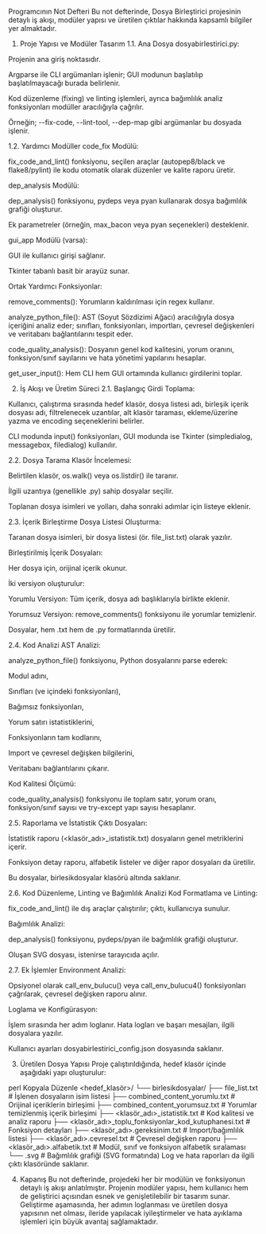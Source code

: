 Programcının Not Defteri
Bu not defterinde, Dosya Birleştirici projesinin detaylı iş akışı, modüler yapısı ve üretilen çıktılar hakkında kapsamlı bilgiler yer almaktadır.

1. Proje Yapısı ve Modüler Tasarım
1.1. Ana Dosya
dosyabirlestirici.py:

Projenin ana giriş noktasıdır.

Argparse ile CLI argümanları işlenir; GUI modunun başlatılıp başlatılmayacağı burada belirlenir.

Kod düzenleme (fixing) ve linting işlemleri, ayrıca bağımlılık analiz fonksiyonları modüller aracılığıyla çağrılır.

Örneğin; --fix-code, --lint-tool, --dep-map gibi argümanlar bu dosyada işlenir.

1.2. Yardımcı Modüller
code_fix Modülü:

fix_code_and_lint() fonksiyonu, seçilen araçlar (autopep8/black ve flake8/pylint) ile kodu otomatik olarak düzenler ve kalite raporu üretir.

dep_analysis Modülü:

dep_analysis() fonksiyonu, pydeps veya pyan kullanarak dosya bağımlılık grafiği oluşturur.

Ek parametreler (örneğin, max_bacon veya pyan seçenekleri) desteklenir.

gui_app Modülü (varsa):

GUI ile kullanıcı girişi sağlanır.

Tkinter tabanlı basit bir arayüz sunar.

Ortak Yardımcı Fonksiyonlar:

remove_comments(): Yorumların kaldırılması için regex kullanır.

analyze_python_file(): AST (Soyut Sözdizimi Ağacı) aracılığıyla dosya içeriğini analiz eder; sınıfları, fonksiyonları, importları, çevresel değişkenleri ve veritabanı bağlantılarını tespit eder.

code_quality_analysis(): Dosyanın genel kod kalitesini, yorum oranını, fonksiyon/sınıf sayılarını ve hata yönetimi yapılarını hesaplar.

get_user_input(): Hem CLI hem GUI ortamında kullanıcı girdilerini toplar.

2. İş Akışı ve Üretim Süreci
2.1. Başlangıç
Girdi Toplama:

Kullanıcı, çalıştırma sırasında hedef klasör, dosya listesi adı, birleşik içerik dosyası adı, filtrelenecek uzantılar, alt klasör taraması, ekleme/üzerine yazma ve encoding seçeneklerini belirler.

CLI modunda input() fonksiyonları, GUI modunda ise Tkinter (simpledialog, messagebox, filedialog) kullanılır.

2.2. Dosya Tarama
Klasör İncelemesi:

Belirtilen klasör, os.walk() veya os.listdir() ile taranır.

İlgili uzantıya (genellikle .py) sahip dosyalar seçilir.

Toplanan dosya isimleri ve yolları, daha sonraki adımlar için listeye eklenir.

2.3. İçerik Birleştirme
Dosya Listesi Oluşturma:

Taranan dosya isimleri, bir dosya listesi (ör. file_list.txt) olarak yazılır.

Birleştirilmiş İçerik Dosyaları:

Her dosya için, orijinal içerik okunur.

İki versiyon oluşturulur:

Yorumlu Versiyon: Tüm içerik, dosya adı başlıklarıyla birlikte eklenir.

Yorumsuz Versiyon: remove_comments() fonksiyonu ile yorumlar temizlenir.

Dosyalar, hem .txt hem de .py formatlarında üretilir.

2.4. Kod Analizi
AST Analizi:

analyze_python_file() fonksiyonu, Python dosyalarını parse ederek:

Modul adını,

Sınıfları (ve içindeki fonksiyonları),

Bağımsız fonksiyonları,

Yorum satırı istatistiklerini,

Fonksiyonların tam kodlarını,

Import ve çevresel değişken bilgilerini,

Veritabanı bağlantılarını çıkarır.

Kod Kalitesi Ölçümü:

code_quality_analysis() fonksiyonu ile toplam satır, yorum oranı, fonksiyon/sınıf sayısı ve try-except yapı sayısı hesaplanır.

2.5. Raporlama ve İstatistik
Çıktı Dosyaları:

İstatistik raporu (<klasör_adı>_istatistik.txt) dosyaların genel metriklerini içerir.

Fonksiyon detay raporu, alfabetik listeler ve diğer rapor dosyaları da üretilir.

Bu dosyalar, birlesikdosyalar klasörü altında saklanır.

2.6. Kod Düzenleme, Linting ve Bağımlılık Analizi
Kod Formatlama ve Linting:

fix_code_and_lint() ile dış araçlar çalıştırılır; çıktı, kullanıcıya sunulur.

Bağımlılık Analizi:

dep_analysis() fonksiyonu, pydeps/pyan ile bağımlılık grafiği oluşturur.

Oluşan SVG dosyası, istenirse tarayıcıda açılır.

2.7. Ek İşlemler
Environment Analizi:

Opsiyonel olarak call_env_bulucu() veya call_env_bulucu4() fonksiyonları çağrılarak, çevresel değişken raporu alınır.

Loglama ve Konfigürasyon:

İşlem sırasında her adım loglanır. Hata logları ve başarı mesajları, ilgili dosyalara yazılır.

Kullanıcı ayarları dosyabirlestirici_config.json dosyasında saklanır.

3. Üretilen Dosya Yapısı
Proje çalıştırıldığında, hedef klasör içinde aşağıdaki yapı oluşturulur:

perl
Kopyala
Düzenle
<hedef_klasör>/
 └── birlesikdosyalar/
      ├── file_list.txt                    # İşlenen dosyaların isim listesi
      ├── combined_content_yorumlu.txt     # Orijinal içeriklerin birleşimi
      ├── combined_content_yorumsuz.txt      # Yorumlar temizlenmiş içerik birleşimi
      ├── <klasör_adı>_istatistik.txt         # Kod kalitesi ve analiz raporu
      ├── <klasör_adı>_toplu_fonksiyonlar_kod_kutuphanesi.txt  # Fonksiyon detayları
      ├── <klasör_adı>.gereksinim.txt           # Import/bağımlılık listesi
      ├── <klasör_adı>.cevresel.txt             # Çevresel değişken raporu
      ├── <klasör_adı>.alfabetik.txt            # Modül, sınıf ve fonksiyon alfabetik sıralaması
      └── <hedef>.svg                          # Bağımlılık grafiği (SVG formatında)
Log ve hata raporları da ilgili çıktı klasöründe saklanır.

4. Kapanış
Bu not defterinde, projedeki her bir modülün ve fonksiyonun detaylı iş akışı anlatılmıştır. Projenin modüler yapısı, hem kullanıcı hem de geliştirici açısından esnek ve genişletilebilir bir tasarım sunar. Geliştirme aşamasında, her adımın loglanması ve üretilen dosya yapısının net olması, ileride yapılacak iyileştirmeler ve hata ayıklama işlemleri için büyük avantaj sağlamaktadır.